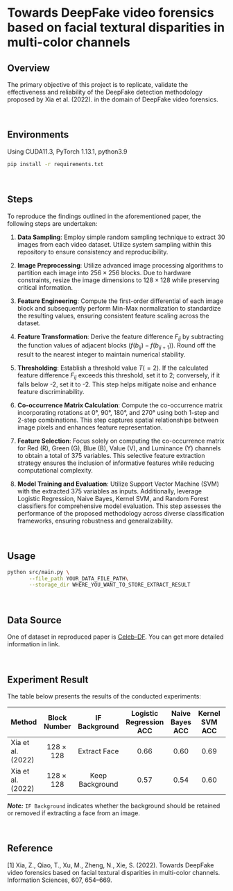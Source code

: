 # Towards DeepFake video forensics based on facial textural disparities in multi-color channels

## Overview
The primary objective of this project is to replicate, validate the effectiveness and reliability of the DeepFake detection methodology proposed by Xia et al. (2022). in the domain of DeepFake video forensics.

<br>

## Environments

Using CUDA11.3, PyTorch 1.13.1, python3.9

```bash
pip install -r requirements.txt
```

<br>

## Steps
To reproduce the findings outlined in the aforementioned paper, the following steps are undertaken:


1. **Data Sampling**: Employ simple random sampling technique to extract 30 images from each video dataset. Utilize system sampling within this repository to ensure consistency and reproducibility.

2. **Image Preprocessing**: Utilize advanced image processing algorithms to partition each image into $256 \times 256$ blocks. Due to hardware constraints, resize the image dimensions to $128 \times 128$ while preserving critical information.

3. **Feature Engineering**: Compute the first-order differential of each image block and subsequently perform Min-Max normalization to standardize the resulting values, ensuring consistent feature scaling across the dataset.

4. **Feature Transformation**: Derive the feature difference $F_{ij}$ by subtracting the function values of adjacent blocks $(f(b_{ij}) - f(b_{ij+1}))$. Round off the result to the nearest integer to maintain numerical stability.

5. **Thresholding**: Establish a threshold value $T (=2)$. If the calculated feature difference $F_{ij}$ exceeds this threshold, set it to 2; conversely, if it falls below -2, set it to -2. This step helps mitigate noise and enhance feature discriminability.

6. **Co-occurrence Matrix Calculation**: Compute the co-occurrence matrix incorporating rotations at 0°, 90°, 180°, and 270° using both 1-step and 2-step combinations. This step captures spatial relationships between image pixels and enhances feature representation.

7. **Feature Selection**: Focus solely on computing the co-occurrence matrix for Red (R), Green (G), Blue (B), Value (V), and Luminance (Y) channels to obtain a total of 375 variables. This selective feature extraction strategy ensures the inclusion of informative features while reducing computational complexity.

8. **Model Training and Evaluation**: Utilize Support Vector Machine (SVM) with the extracted 375 variables as inputs. Additionally, leverage Logistic Regression, Naive Bayes, Kernel SVM, and Random Forest classifiers for comprehensive model evaluation. This step assesses the performance of the proposed methodology across diverse classification frameworks, ensuring robustness and generalizability.

<br>

## Usage
```bash
python src/main.py \
       --file_path YOUR_DATA_FILE_PATH\
       --storage_dir WHERE_YOU_WANT_TO_STORE_EXTRACT_RESULT

```

<br>

## Data Source
One of dataset in reproduced paper is [Celeb-DF](https://github.com/yuezunli/celeb-deepfakeforensics). You can get more detailed information in link.

<br>


## Experiment Result
The table below presents the results of the conducted experiments:

|Method             | Block Number  | IF Background  | Logistic Regression ACC | Naive Bayes ACC | Kernel SVM ACC |Random Forest ACC |
|-------------------|:-------------:|:-------------:|:-----------------------:|:----------------:|:----------------:|:----------------:|
| Xia et al. (2022) | $128\times128$| Extract Face  | 0.66                    |0.60             |0.69|0.81|
| Xia et al. (2022) | $128\times128$| Keep Background  | 0.57                    |0.54             |0.60|0.80|

***Note:*** `IF Background` indicates whether the background should be retained or removed if extracting a face from an image.


<br>

## Reference 
[1] Xia, Z., Qiao, T., Xu, M., Zheng, N., Xie, S. (2022). Towards DeepFake video forensics based on facial textural disparities in multi-color channels. Information Sciences, 607, 654–669.
